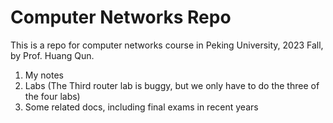 # Computer Networks Repo

This is a repo for computer networks course in Peking University, 2023 Fall, by Prof. Huang Qun.

1. My notes
2. Labs (The Third router lab is buggy, but we only have to do the three of the four labs)
3. Some related docs, including final exams in recent years
